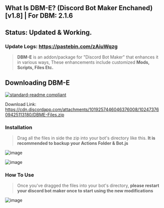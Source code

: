 ## What Is DBM-E? (Discord Bot Maker Enchaned) [v1.8] | For DBM: __2.1.6__
## Status: Updated & Working.
### Update Logs: https://pastebin.com/zAiuWqzg

> **DBM-E** is an addon/package for "Discord Bot Maker" that enhances it in various ways, 
> These enhancements include customized **Mods, Scripts, Files Etc.**


## Downloading DBM-E
[![standard-readme compliant](https://img.shields.io/badge/Get/Download-DBME-blueviolet.svg?style=flat-square)](https://cdn.discordapp.com/attachments/1019257446046376008/1024737609425113180/DBME-Files.zip)

Download Link: https://cdn.discordapp.com/attachments/1019257446046376008/1024737609425113180/DBME-Files.zip

### Installation

> Drag all the files in side the zip into your bot's directory like this. **It is recommended to backup your Actions Folder & Bot.js**

![image](https://cdn.discordapp.com/attachments/916317602685546506/1011289457611251802/unknown.png)

![image](https://cdn.discordapp.com/attachments/916317602685546506/1011290474205675542/unknown.png)

### How To Use

> Once you've dragged the files into your bot's directory, **please restart your discord bot maker once to start using the new modifications**

![image](https://cdn.discordapp.com/attachments/916317602685546506/1011290348485615686/unknown.png)
